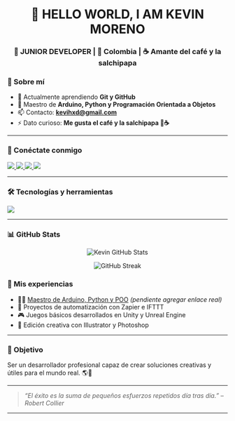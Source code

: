 <h1 align="center">
  👋 HELLO WORLD, I AM KEVIN MORENO
</h1>

<h3 align="center">
  🧠 JUNIOR DEVELOPER | 📍 Colombia | ☕ Amante del café y la salchipapa
</h3>


### 🚀 Sobre mí

- 🌱 Actualmente aprendiendo **Git y GitHub**
- 🧩 Maestro de **Arduino, Python y Programación Orientada a Objetos**
- 📫 Contacto: **kevihxd@gmail.com**
- ⚡ Dato curioso: **Me gusta el café y la salchipapa 🍟☕**

---

### 📱 Conéctate conmigo

<p align="left">
  <a href="https://fb.com/kevin moreno" target="blank">
    <img src="https://img.shields.io/badge/Facebook-1877F2?style=for-the-badge&logo=facebook&logoColor=white" />
  </a>
  <a href="https://instagram.com/kevihxd" target="blank">
    <img src="https://img.shields.io/badge/Instagram-E4405F?style=for-the-badge&logo=instagram&logoColor=white" />
  </a>
  <a href="https://www.youtube.com/c/kevihxd" target="blank">
    <img src="https://img.shields.io/badge/YouTube-FF0000?style=for-the-badge&logo=youtube&logoColor=white" />
  </a>
  <a href="https://discord.gg/5538" target="blank">
    <img src="https://img.shields.io/badge/Discord-7289DA?style=for-the-badge&logo=discord&logoColor=white" />
  </a>
</p>

---

### 🛠️ Tecnologías y herramientas

<p align="left">
  <img src="https://skillicons.dev/icons?i=arduino,python,c,cpp,git,linux,unity,unreal,illustrator,photoshop,androidstudio,blender,zapier,ifttt" />
</p>

---

### 📊 GitHub Stats

<p align="center">
  <img src="https://github-readme-stats.vercel.app/api?username=kevihxd&show_icons=true&theme=radical" alt="Kevin GitHub Stats" />
</p>

<p align="center">
  <img src="https://github-readme-streak-stats.herokuapp.com?user=kevihxd&theme=dark&date_format=M%20j%5B%2C%20Y%5D" alt="GitHub Streak" />
</p>

### 📄 Mis experiencias

- 🧑‍🏫 [Maestro de Arduino, Python y POO](#) *(pendiente agregar enlace real)*
- 🧪 Proyectos de automatización con Zapier e IFTTT
- 🎮 Juegos básicos desarrollados en Unity y Unreal Engine
- 🎨 Edición creativa con Illustrator y Photoshop

---

### 🎯 Objetivo

Ser un desarrollador profesional capaz de crear soluciones creativas y útiles para el mundo real. 🌎🚀

---

> *“El éxito es la suma de pequeños esfuerzos repetidos día tras día.” – Robert Collier*

---
